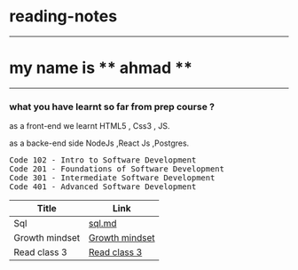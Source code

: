 # reading-notes
---
# my name is ** ahmad **
---
### what you have learnt so far from prep course ?
as a front-end we learnt HTML5 , Css3 , JS.

as a backe-end side NodeJs ,React Js ,Postgres.
<pre>
Code 102 - Intro to Software Development
Code 201 - Foundations of Software Development
Code 301 - Intermediate Software Development
Code 401 - Advanced Software Development
</pre>


| Title | Link |
| -------- | -------- | 
| Sql |  [sql.md](/sql.md) |
| Growth mindset  | [Growth mindset](/Grothmindset.md) |
| Read class 3  | [Read class 3](/read-class3.md) |
 
